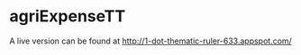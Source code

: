 agriExpenseTT
=============

A live version can be found at http://1-dot-thematic-ruler-633.appspot.com/
